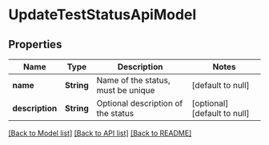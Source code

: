 # UpdateTestStatusApiModel
## Properties

| Name | Type | Description | Notes |
|------------ | ------------- | ------------- | -------------|
| **name** | **String** | Name of the status, must be unique | [default to null] |
| **description** | **String** | Optional description of the status | [optional] [default to null] |

[[Back to Model list]](../README.md#documentation-for-models) [[Back to API list]](../README.md#documentation-for-api-endpoints) [[Back to README]](../README.md)

